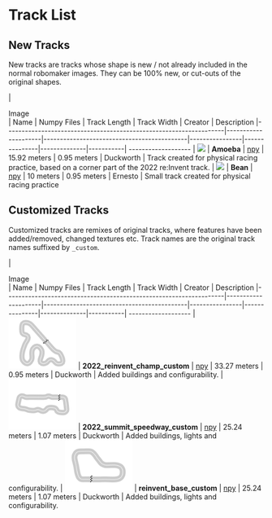 # Track List

## New Tracks

New tracks are tracks whose shape is new / not already included in the normal robomaker images. They can be 100% new, or cut-outs of the original shapes.

| <div style="width:150px">Image</div>                                                              | Name                | Numpy Files                                | Track Length   | Track Width   | Creator   | Description
|-------------------------------------------------------------------|---------------------|--------------------------------------------|----------------|---------------|--------------|-----------| -------------------
| <img src='./Amoeba/src/Amoeba_iconography.svg' height="100" />    | **Amoeba**          | [npy](./Amoeba/routes/Amoeba.npy)   | 15.92 meters   | 0.95 meters   | Duckworth | Track created for physical racing practice, based on a corner part of the 2022 re:Invent track.
| <img src='./Bean/track_iconography/Bean.png' height="100" />      | **Bean**            | [npy](./Bean/routes/Bean.npy)         | 10 meters      | 0.95 meters   |  Ernesto   | Small track created for physical racing practice

## Customized Tracks

Customized tracks are remixes of original tracks, where features have been added/removed, changed textures etc. Track names are the original track names suffixed by `_custom`.

| <div style="width:150px">Image</div>                                                             | Name                | Numpy Files                                | Track Length   | Track Width   |  Creator   | Description
|-------------------------------------------------------------------|---------------------|--------------------------------------------|----------------|---------------|--------------|-----------| -------------------
| <img src='./2022_reinvent_champ_custom/track_iconography/2022_reinvent_champ_custom.png' height="100" />    | **2022_reinvent_champ_custom**          | [npy](./2022_reinvent_champ_custom/routes/2022_reinvent_champ_custom.npy)   | 33.27 meters   | 0.95 meters    | Duckworth | Added buildings and configurability.
| <img src='./2022_summit_speedway_custom/track_iconography/2022_summit_speedway_custom.png' height="100" />      | **2022_summit_speedway_custom**            | [npy](./2022_summit_speedway_custom/routes/2022_summit_speedway_custom.npy)         | 25.24 meters      | 1.07 meters             | Duckworth | Added buildings, lights and configurability.
| <img src='./reinvent_base_custom/track_iconography/reinvent_base_custom.png' height="100" />      | **reinvent_base_custom**            | [npy](./reinvent_base_custom/routes/reinvent_base_custom.npy)         | 25.24 meters      | 1.07 meters            | Duckworth | Added buildings, lights and configurability.